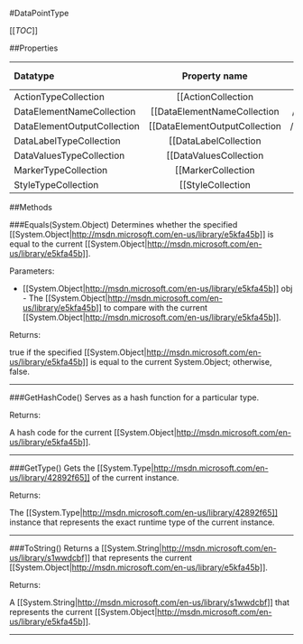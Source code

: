 #DataPointType

[[_TOC_]]

##Properties

|Datatype|Property name|Property description|Default Value|
|:-------|:----------:|:-----------------:|:-----------:|
|ActionTypeCollection|[[ActionCollection|/API/Rdl/CodeSamples/Rdl_DataPointType_ActionCollection]]||null|
|DataElementNameCollection|[[DataElementNameCollection|/API/Rdl/CodeSamples/Rdl_DataPointType_DataElementNameCollection]]||null|
|DataElementOutputCollection|[[DataElementOutputCollection|/API/Rdl/CodeSamples/Rdl_DataPointType_DataElementOutputCollection]]||null|
|DataLabelTypeCollection|[[DataLabelCollection|/API/Rdl/CodeSamples/Rdl_DataPointType_DataLabelCollection]]||null|
|DataValuesTypeCollection|[[DataValuesCollection|/API/Rdl/CodeSamples/Rdl_DataPointType_DataValuesCollection]]||null|
|MarkerTypeCollection|[[MarkerCollection|/API/Rdl/CodeSamples/Rdl_DataPointType_MarkerCollection]]||null|
|StyleTypeCollection|[[StyleCollection|/API/Rdl/CodeSamples/Rdl_DataPointType_StyleCollection]]||null|


##Methods

###Equals(System.Object)
Determines whether the specified [[System.Object|http://msdn.microsoft.com/en-us/library/e5kfa45b]] is equal to the current [[System.Object|http://msdn.microsoft.com/en-us/library/e5kfa45b]].

Parameters: 

* [[System.Object|http://msdn.microsoft.com/en-us/library/e5kfa45b]] obj  - The [[System.Object|http://msdn.microsoft.com/en-us/library/e5kfa45b]] to compare with the current [[System.Object|http://msdn.microsoft.com/en-us/library/e5kfa45b]].





Returns:

true if the specified [[System.Object|http://msdn.microsoft.com/en-us/library/e5kfa45b]] is equal to the current System.Object; otherwise, false.


---


###GetHashCode()
 Serves as a hash function for a particular type.  





Returns:

A hash code for the current [[System.Object|http://msdn.microsoft.com/en-us/library/e5kfa45b]].


---


###GetType()
Gets the [[System.Type|http://msdn.microsoft.com/en-us/library/42892f65]] of the current instance.





Returns:

The [[System.Type|http://msdn.microsoft.com/en-us/library/42892f65]] instance that represents the exact runtime type of the current instance.


---


###ToString()
Returns a [[System.String|http://msdn.microsoft.com/en-us/library/s1wwdcbf]] that represents the current [[System.Object|http://msdn.microsoft.com/en-us/library/e5kfa45b]].





Returns:

A [[System.String|http://msdn.microsoft.com/en-us/library/s1wwdcbf]] that represents the current [[System.Object|http://msdn.microsoft.com/en-us/library/e5kfa45b]].


---


